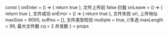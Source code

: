 <!--
 * @Date: 2021-03-24 17:18:33
 * @LastEditors: pdshwc
 * @LastEditTime: 2021-03-24 17:30:04
-->
 const {
        onEnter = () => {
            return true
        },
        文件上传前 false 拦截
        onLeave = () => {
            return true
        },
         文件成功
        onError = () => {
            return true
        },
        文件失败
        url,
        上传地址
        maxSize = 9000,
        suffixs = [],
        文件类型校验
        multiple = true,
        //多选
        maxLength = 99,
        最大文件数
        cq = 2
        并发数
    } = props
    